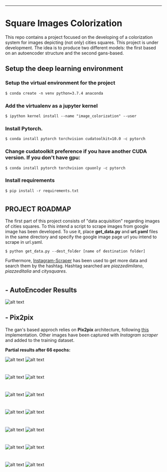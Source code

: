 ---

# Square Images Colorization

This repo contains a project focused on the developing of a colorization system for images depicting (not only) cities squares. This project is under development. The idea is to produce two different models: the first based on an autoencoder structure and the second gans-based. 

## Setup the deep learning environment

### Setup the virtual environment for the project

`$ conda create -n venv python=3.7.4 anaconda`

### Add the virtualenv as a jupyter kernel

`$ ipython kernel install --name "image_colorization" --user`

### Install Pytorch.

`$ conda install pytorch torchvision cudatoolkit=10.0 -c pytorch`

### Change cudatoolkit preference if you have another CUDA version. If you don't have gpu:

`$ conda install pytorch torchvision cpuonly -c pytorch`

### Install requirements

`$ pip install -r requirements.txt`

#
 
## PROJECT ROADMAP

The first part of this project consists of "data acquisition" regarding images of cities squares. To this intend a script to scrape images from google image has been developed. To use it, place **get_data.py** and **url.yaml** files in the same directory and specify the google image page url you intend to scrape in url.yaml.

`$ python get_data.py --dest_folder [name of destination folder]`

Furthermore, [Instagram-Scraper](https://github.com/rarcega/instagram-scraper) has been used to get more data and search them by the hashtag. Hashtag searched are _piazzedimilano_, _piazzeditalia_ and _citysquares_.

#

## - AutoEncoder Results

![alt text](https://github.com/done1892/Square-Images-Colorization/blob/master/autoencoders/results_ae299x299_trainedmore2.png)

## - Pix2pix

The gan's based approch relies on **Pix2pix** architecture, following [this](https://github.com/junyanz/pytorch-CycleGAN-and-pix2pix) implementation. Other images have been captured with _Instagram scraper_ and added to the training dataset. 

**Partial results after 66 epochs:**

![alt text](https://github.com/done1892/Square-Images-Colorization/blob/master/pix2pix/epoch037_real_A.png)
![alt text](https://github.com/done1892/Square-Images-Colorization/blob/master/pix2pix/epoch037_fake_B.png)

#

![alt text](https://github.com/done1892/Square-Images-Colorization/blob/master/pix2pix/epoch059_real_A.png)
![alt text](https://github.com/done1892/Square-Images-Colorization/blob/master/pix2pix/epoch059_fake_B.png)

#

![alt text](https://github.com/done1892/Square-Images-Colorization/blob/master/pix2pix/epoch060_real_A.png)
![alt text](https://github.com/done1892/Square-Images-Colorization/blob/master/pix2pix/epoch060_fake_B.png)

#

![alt text](https://github.com/done1892/Square-Images-Colorization/blob/master/pix2pix/epoch061_real_A.png)
![alt text](https://github.com/done1892/Square-Images-Colorization/blob/master/pix2pix/epoch061_fake_B.png)

#

![alt text](https://github.com/done1892/Square-Images-Colorization/blob/master/pix2pix/epoch062_real_A.png)
![alt text](https://github.com/done1892/Square-Images-Colorization/blob/master/pix2pix/epoch062_fake_B.png)

#

![alt text](https://github.com/done1892/Square-Images-Colorization/blob/master/pix2pix/epoch065_real_A.png)
![alt text](https://github.com/done1892/Square-Images-Colorization/blob/master/pix2pix/epoch065_fake_B.png)

#

![alt text](https://github.com/done1892/Square-Images-Colorization/blob/master/pix2pix/epoch066_real_A.png)
![alt text](https://github.com/done1892/Square-Images-Colorization/blob/master/pix2pix/epoch066_fake_B.png)
